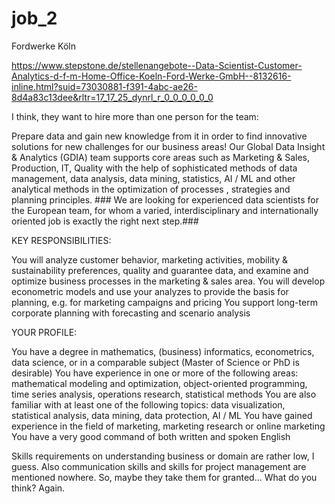 # job_2
Fordwerke Köln

https://www.stepstone.de/stellenangebote--Data-Scientist-Customer-Analytics-d-f-m-Home-Office-Koeln-Ford-Werke-GmbH--8132616-inline.html?suid=73030881-f391-4abc-ae26-8d4a83c13dee&rltr=17_17_25_dynrl_r_0_0_0_0_0_0

I think, they want to hire more than one person for the team:

Prepare data and gain new knowledge from it in order to find innovative solutions for new challenges for our business areas! Our Global Data Insight & Analytics (GDIA) team supports core areas such as Marketing & Sales, Production, IT, Quality with the help of sophisticated methods of data management, data analysis, data mining, statistics, AI / ML and other analytical methods in the optimization of processes , strategies and planning principles. ### We are looking for experienced data scientists for the European team, for whom a varied, interdisciplinary and internationally oriented job is exactly the right next step.###

KEY RESPONSIBILITIES:

You will analyze customer behavior, marketing activities, mobility & sustainability preferences, quality and guarantee data, and examine and optimize business processes in the marketing & sales area.
You will develop econometric models and use your analyzes to provide the basis for planning, e.g. for marketing campaigns and pricing
You support long-term corporate planning with forecasting and scenario analysis

YOUR PROFILE:

You have a degree in mathematics, (business) informatics, econometrics, data science, or in a comparable subject (Master of Science or PhD is desirable)
You have experience in one or more of the following areas: mathematical modeling and optimization, object-oriented programming, time series analysis, operations research, statistical methods
You are also familiar with at least one of the following topics: data visualization, statistical analysis, data mining, data protection, AI / ML
You have gained experience in the field of marketing, marketing research or online marketing
You have a very good command of both written and spoken English

Skills requirements on understanding business or domain are rather low, I guess. Also communication skills and skills for project management are mentioned nowhere. So, maybe they take them for granted...
What do you think? Again.
